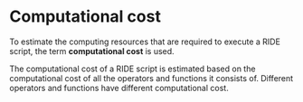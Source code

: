 # Computational cost

To estimate the computing resources that are required to execute a RIDE script, the term **computational cost** is used.

The computational cost of a RIDE script is estimated based on the computational cost of all the operators and functions it consists of. Different operators and functions have different computational cost.
